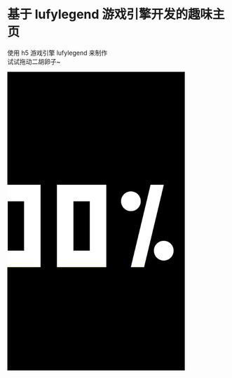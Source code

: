 ﻿# 基于 lufylegend 游戏引擎开发的趣味主页

使用 h5 游戏引擎 lufylegend 来制作  
试试拖动二胡卵子~

![animation](images/animation.gif)
